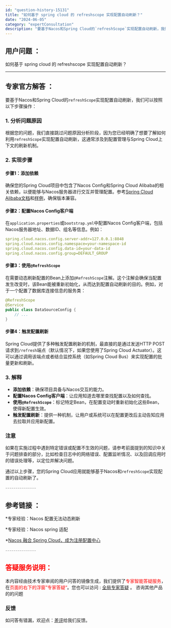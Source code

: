 ```yaml
---
id: "question-history-15131"
title: "如何基于 spring cloud 的 refreshscope 实现配置自动刷新？"
date: "2024-06-05"
category: "expertConsultation"
description: "要基于Nacos和Spring Cloud的`refreshScope`实现配置自动刷新，我们可以按照以下步骤操作：### 1. 分析问题原因根据您的问题，我们直接跳过问题原因分析阶段，因为您已经明确了想要了解如何利用`refreshScope`实现配置自动刷新，这通常涉及到配置管理与Spring "
---
```


## 用户问题 ： 
 如何基于 spring cloud 的 refreshscope 实现配置自动刷新？  

---------------
## 专家官方解答 ：

要基于Nacos和Spring Cloud的`refreshScope`实现配置自动刷新，我们可以按照以下步骤操作：

### 1. 分析问题原因
根据您的问题，我们直接跳过问题原因分析阶段，因为您已经明确了想要了解如何利用`refreshScope`实现配置自动刷新，这通常涉及到配置管理与Spring Cloud上下文的刷新机制。

### 2. 实现步骤

#### 步骤1：添加依赖
确保您的Spring Cloud项目中包含了Nacos Config和Spring Cloud Alibaba的相关依赖，以便能够与Nacos服务器进行交互并管理配置。参考[Spring Cloud Alibaba文档](https://github.com/spring-cloud-incubator/spring-cloud-alibaba/wiki/Nacos-config)和[样例](https://github.com/nacos-group/nacos-spring-boot-project/tree/master/nacos-spring-boot-samples)，确保版本兼容。

#### 步骤2：配置Nacos Config客户端
在`application.properties`或`bootstrap.yml`中配置Nacos Config客户端，包括Nacos服务器地址、数据ID、组名等信息。例如：
```yaml
spring.cloud.nacos.config.server-addr=127.0.0.1:8848
spring.cloud.nacos.config.namespace=your-namespace-id
spring.cloud.nacos.config.data-id=your-data-id
spring.cloud.nacos.config.group=DEFAULT_GROUP
```

#### 步骤3：使用`@RefreshScope`
在需要动态刷新配置的Bean上添加`@RefreshScope`注解。这个注解会确保当配置发生改变时，该Bean能被重新初始化，从而达到配置自动刷新的目的。例如，对于一个配置了数据库连接信息的服务类：
```java
@RefreshScope
@Service
public class DataSourceConfig {
    // ...
}
```

#### 步骤4：触发配置刷新
Spring Cloud提供了多种触发配置刷新的机制，最直接的是通过发送HTTP POST请求到`/refresh`端点（默认情况下，如果您使用了Spring Cloud Actuator）。这可以通过调用该端点或者结合监控系统（如Spring Cloud Bus）来实现配置的批量更新和刷新。

### 3. 解释
- **添加依赖**：确保项目具备与Nacos交互的能力。
- **配置Nacos Config客户端**：让应用知道去哪里查找配置以及如何查找。
- **使用`@RefreshScope`**：标记特定Bean，在配置变动时重新初始化这些Bean，使得新配置生效。
- **触发配置刷新**：提供一种机制，让用户或系统可以在配置更改后主动告知应用去拉取并应用新配置。

### 注意
如果在实施过程中遇到特定错误或配置不生效的问题，请参考前面提到的知识中关于问题排查的部分，比如检查日志中的网络错误、配置监听情况、以及回调应用时的错误处理等，以定位并解决问题。

通过以上步骤，您的Spring Cloud应用就能够基于Nacos和`refreshScope`实现配置的自动刷新了。


<font color="#949494">---------------</font> 


## 参考链接 ：

*专家经验：Nacos 配置无法动态刷新 
 
 *专家经验：Nacos spring 适配 
 
 *[Nacos 融合 Spring Cloud，成为注册配置中心](https://nacos.io/docs/latest/ecology/use-nacos-with-spring-cloud)


 <font color="#949494">---------------</font> 
 


## <font color="#FF0000">答疑服务说明：</font> 

本内容经由技术专家审阅的用户问答的镜像生成，我们提供了<font color="#FF0000">专家智能答疑服务</font>，在<font color="#FF0000">页面的右下的浮窗”专家答疑“</font>。您也可以访问 : [全局专家答疑](https://answer.opensource.alibaba.com/docs/intro) 。 咨询其他产品的的问题

### 反馈
如问答有错漏，欢迎点：[差评](https://ai.nacos.io/user/feedbackByEnhancerGradePOJOID?enhancerGradePOJOId=15133)给我们反馈。
